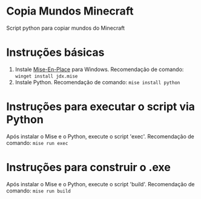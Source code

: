 # Copia Mundos Minecraft
Script python para copiar mundos do Minecraft

# Instruções básicas

1. Instale [Mise-En-Place](https://mise.jdx.dev/installing-mise.html) para Windows. Recomendação de comando: `winget install jdx.mise`
2. Instale Python. Recomendação de comando: `mise install python`

# Instruções para executar o script via Python

Após instalar o Mise e o Python, execute o script 'exec'. Recomendação de comando: `mise run exec`

# Instruções para construir o .exe

Após instalar o Mise e o Python, execute o script 'build'. Recomendação de comando: `mise run build`
